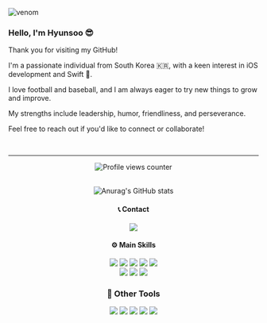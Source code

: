 ![venom](https://capsule-render.vercel.app/api?type=venom&height=200&text=iOS%20Developer%20.&fontSize=70&color=0:8871e5,100:b678c4&stroke=b678c4)

### Hello, I'm Hyunsoo 😎
Thank you for visiting my GitHub!

I'm a passionate individual from South Korea 🇰🇷, with a keen interest in iOS development and Swift .

I love football and baseball, and I am always eager to try new things to grow and improve.

My strengths include leadership, humor, friendliness, and perseverance.

Feel free to reach out if you'd like to connect or collaborate!  

<br>

<div align="center">



-------

<div>
    <img src="https://komarev.com/ghpvc/?username=NeverDie-iOS" alt="Profile views counter"/>
</div>

<br>

![Anurag's GitHub stats](https://github-readme-stats.vercel.app/api?username=NeverDie-iOS&hide=contribs,prs,issues,stars&show_icons=true&theme=neon&count_private=true&hide_rank=true)

#### 📞 Contact 
<a href="mailto:mm083434@naver.com" target="_blank">
    <img src="https://img.shields.io/badge/Mail-03C75A?style=flat-square&logo=Naver&logoColor=white"/>
</a><br>

#### ⚙️ Main Skills
<div align="center">
    <img src="https://img.shields.io/badge/iOS-000000?style=flat-square&logo=Apple&logoColor=white"/> 
    <img src="https://img.shields.io/badge/Swift-F05138?style=flat-square&logo=Swift&logoColor=white"/>
    <img src="https://img.shields.io/badge/SwiftUI-137CBD?style=flat-square&logo=Swift&logoColor=white"/>
    <img src="https://img.shields.io/badge/Xcode-147EFB?style=flat-square&logo=Xcode&logoColor=white"/> 
    <img src="https://img.shields.io/badge/AppStore-0D96F6?style=flat-square&logo=AppStore&logoColor=white"/> <br>
    <img src="https://img.shields.io/badge/Visual Studio Code-007ACC?style=flat-square&logo=Visual Studio Code&logoColor=white"/>
    <img src="https://img.shields.io/badge/AlamoFire-FF3B30?style=flat-square&logo=swift&logoColor=white"/>
    <img src="https://img.shields.io/badge/REST%20API-0052CC?style=flat-square&logo=swagger&logoColor=white"/>
</div>

### 🔗 Other Tools
<div align="center">
    <img src="https://img.shields.io/badge/FCM-FFCA28?style=flat-square&logo=firebase&logoColor=black"/>
    <img src="https://img.shields.io/badge/Postman-FF6C37?style=flat-square&logo=Postman&logoColor=white"/>
    <img src="https://img.shields.io/badge/Naver%20Cloud%20Platform-03C75A?style=flat-square&logo=Naver&logoColor=white"/>
    <img src="https://img.shields.io/badge/Figma-F24E1E?style=flat-square&logo=figma&logoColor=white"/>
    <img src="https://img.shields.io/badge/Strapi%20DB-2F2E8B?style=flat-square&logo=strapi&logoColor=white"/>
</div>
